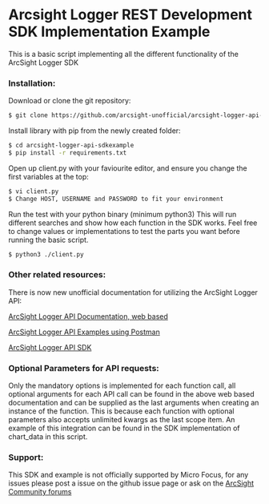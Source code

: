 # Arcsight Logger REST Development SDK Implementation Example

This is a basic script implementing all the different functionality of the ArcSight Logger SDK

### Installation:

Download or clone the git repository:

```sh
$ git clone https://github.com/arcsight-unofficial/arcsight-logger-api-sdkexample
```

Install library with pip from the newly created folder:

```sh
$ cd arcsight-logger-api-sdkexample
$ pip install -r requirements.txt
```

Open up client.py with your faviourite editor, and ensure you change the first variables at the top:

```sh
$ vi client.py
$ Change HOST, USERNAME and PASSWORD to fit your environment
```

Run the test with your python binary (minimum python3)
This will run different searches and show how each function in the SDK works. Feel free to change values or implementations to test the parts you want before running the basic script.

```sh
$ python3 ./client.py
```

### Other related resources:

There is now new unofficial documentation for utilizing the ArcSight Logger API:

[ArcSight Logger API Documentation, web based](https://github.com/arcsight-unofficial/arcsight-logger-api-documentation)

[ArcSight Logger API Examples using Postman](https://github.com/arcsight-unofficial/arcsight-logger-api-examples)

[ArcSight Logger API SDK](https://github.com/arcsight-unofficial/arcsight-logger-api-sdk)

### Optional Parameters for API requests:
Only the mandatory options is implemented for each function call, all optional arguments for each API call can be found in the above web based documentation and can be supplied as the last arguments when creating an instance of the function.
This is because each function with optional parameters also accepts unlimited kwargs as the last scope item.
An example of this integration can be found in the SDK implementation of chart_data in this script.

### Support:
This SDK and example is not officially supported by Micro Focus, for any issues please post a issue on the github issue page or ask on the [ArcSight Community forums](https://community.softwaregrp.com/t5/ArcSight-User-Discussions/bd-p/arcsight-discussions)